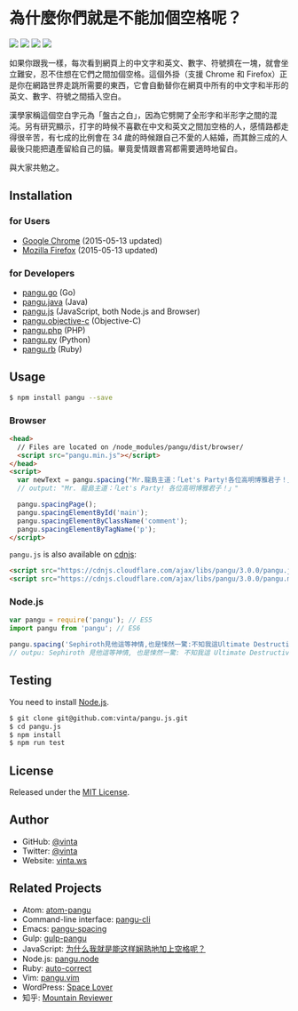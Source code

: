 # 為什麼你們就是不能加個空格呢？

[![](http://img.shields.io/travis/vinta/pangu.js.svg?style=flat-square)](https://travis-ci.org/vinta/pangu.js)
[![](https://img.shields.io/codecov/c/github/vinta/pangu.js/master.svg?style=flat-square)](https://codecov.io/github/vinta/pangu.js)
[![](https://img.shields.io/npm/v/pangu.svg?style=flat-square)](https://www.npmjs.com/package/pangu)
[![](https://img.shields.io/badge/made%20with-%e2%9d%a4-ff69b4.svg?style=flat-square)](https://vinta.ws)

如果你跟我一樣，每次看到網頁上的中文字和英文、數字、符號擠在一塊，就會坐立難安，忍不住想在它們之間加個空格。這個外掛（支援 Chrome 和 Firefox）正是你在網路世界走跳所需要的東西，它會自動替你在網頁中所有的中文字和半形的英文、數字、符號之間插入空白。

漢學家稱這個空白字元為「盤古之白」，因為它劈開了全形字和半形字之間的混沌。另有研究顯示，打字的時候不喜歡在中文和英文之間加空格的人，感情路都走得很辛苦，有七成的比例會在 34 歲的時候跟自己不愛的人結婚，而其餘三成的人最後只能把遺產留給自己的貓。畢竟愛情跟書寫都需要適時地留白。

與大家共勉之。

## Installation

### for Users

* [Google Chrome](https://chrome.google.com/webstore/detail/paphcfdffjnbcgkokihcdjliihicmbpd) (2015-05-13 updated)
* [Mozilla Firefox](https://github.com/vinta/pangu.js/raw/master/browser_extensions/firefox/paranoid-auto-spacing.user.js) (2015-05-13 updated)

### for Developers

* [pangu.go](https://github.com/vinta/pangu) (Go)
* [pangu.java](https://github.com/vinta/pangu.java) (Java)
* [pangu.js](https://github.com/vinta/pangu.js) (JavaScript, both Node.js and Browser)
* [pangu.objective-c](https://github.com/Cee/pangu.objective-c) (Objective-C)
* [pangu.php](https://github.com/Kunr/pangu.php) (PHP)
* [pangu.py](https://github.com/vinta/pangu.py) (Python)
* [pangu.rb](https://github.com/dlackty/pangu.rb) (Ruby)

## Usage

``` bash
$ npm install pangu --save
```

### Browser

``` html
<head>
  // Files are located on /node_modules/pangu/dist/browser/
  <script src="pangu.min.js"></script>
</head>
<script>
  var newText = pangu.spacing("Mr.龍島主道：「Let's Party!各位高明博雅君子！」");
  // output: "Mr. 龍島主道：「Let's Party! 各位高明博雅君子！」"

  pangu.spacingPage();
  pangu.spacingElementById('main');
  pangu.spacingElementByClassName('comment');
  pangu.spacingElementByTagName('p');
</script>
```

`pangu.js` is also available on [cdnjs](http://cdnjs.com/libraries/pangu):

``` html
<script src="https://cdnjs.cloudflare.com/ajax/libs/pangu/3.0.0/pangu.js"></script>
<script src="https://cdnjs.cloudflare.com/ajax/libs/pangu/3.0.0/pangu.min.js"></script>
```

### Node.js

``` js
var pangu = require('pangu'); // ES5
import pangu from 'pangu'; // ES6

pangu.spacing('Sephiroth見他這等神情,也是悚然一驚:不知我這Ultimate Destructive Magic是否對付得了?');
// outpu: Sephiroth 見他這等神情, 也是悚然一驚: 不知我這 Ultimate Destructive Magic 是否對付得了?
```

## Testing

You need to install [Node.js](https://vinta.ws/code/install-node-js-via-nvm.html).

``` bash
$ git clone git@github.com:vinta/pangu.js.git
$ cd pangu.js
$ npm install
$ npm run test
```

## License

Released under the [MIT License](http://opensource.org/licenses/MIT).

## Author

* GitHub: [@vinta](https://github.com/vinta)
* Twitter: [@vinta](https://twitter.com/vinta)
* Website: [vinta.ws](https://vinta.ws/)

## Related Projects

* Atom: [atom-pangu](https://github.com/7kfpun/atom-pangu)
* Command-line interface: [pangu-cli](https://github.com/SDLyu/pangu)
* Emacs: [pangu-spacing](http://coldnew.github.io/blog/2013/05/20_5cbb7.html)
* Gulp: [gulp-pangu](https://github.com/7kfpun/gulp-pangu)
* JavaScript: [为什么我就是能这样娴熟地加上空格呢？](https://github.com/Dustland/daft-auto-spacing)
* Node.js: [pangu.node](https://github.com/huei90/pangu.node)
* Ruby: [auto-correct](https://github.com/huacnlee/auto-correct)
* Vim: [pangu.vim](https://github.com/hotoo/pangu.vim)
* WordPress: [Space Lover](https://wordpress.org/plugins/space-lover/)
* 知乎: [Mountain Reviewer](http://zhuanlan.zhihu.com/pointless/19744560)
